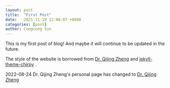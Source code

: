 ```yaml
---
layout: post
title:  "First Post"
date:   2021-11-19 12:00:07 +0800
categories: [post]
author: Congcong Sun
---
```

This is my first post of blog!
And maybe it will continue to be updated in the future. 

The style of the website is borrowed from [Dr. Qijing Zheng](http://staff.ustc.edu.cn/~zqj/) and [jekyll-theme-chirpy](https://github.com/cotes2020/jekyll-theme-chirpy) .

2022-08-24
Dr. Qijing Zheng's personal page has changed to [Dr. Qijing Zheng](https://qijingzheng.github.io/)
